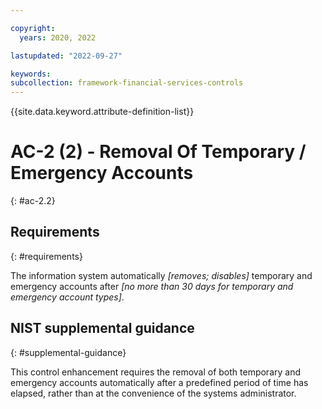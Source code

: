 ```yaml
---

copyright:
  years: 2020, 2022

lastupdated: "2022-09-27"

keywords: 
subcollection: framework-financial-services-controls
---
```


{{site.data.keyword.attribute-definition-list}}

         
# AC-2 (2) - Removal Of Temporary / Emergency Accounts
{: #ac-2.2}

## Requirements
{: #requirements}

The information system automatically _[removes; disables]_ temporary and emergency accounts after _[no more than 30 days for temporary and emergency account types]_.

## NIST supplemental guidance
{: #supplemental-guidance}

This control enhancement requires the removal of both temporary and emergency accounts automatically after a predefined period of time has elapsed, rather than at the convenience of the systems administrator.



